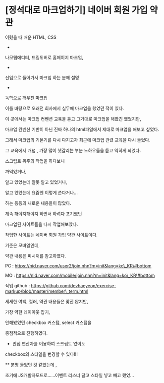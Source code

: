 # \[정석대로 마크업하기\] 네이버 회원 가입 약관

  
어렸을 때 배운 HTML, CSS

+

나모웹에디터, 드림위버로 홈페이지 마크업,

+

신입으로 들어가서 마크업 하는 분께 설명

+

독학으로 깨우친 마크업

이를 바탕으로  오래전 회사에서 실무에 마크업을 했었던 적이 있다. 

이 곳에서는 마크업 컨벤션 교육을 듣고 그거대로 마크업을 해왔긴 했었지만,

마크업 컨벤션 기반이 아닌 진짜 하나의 html파일에서 제대로 마크업을 해보고 싶었다.

그래서 마크업의 기본기를 다시 다지고자 최근에 마크업 관련 교육을 다시 들었다. 

그 교육에서 개념 , 가장 많이 헷갈리는 부분 노하우들을 듣고 익히게 되었다. 

스크립트 위주의 작업을 하다보니 

까먹었거나,

알고 있었는데 잘못 알고 있었거나,

알고 있었는데 요즘엔 이렇게 쓴다거나...

하는 등등의 새로운 내용들이 많았다.

계속 해야지해야지 하면서 하려다 포기했던

마크업된 사이트들을 다시 작업해보았다. 

작업한 사이트는 네이버 회원 가입 약관 사이트이다.

기준은 모바일인데,

약관 내용은 피시꺼를 참고하였다. 

PC : https://nid.naver.com/user2/join.nhn?m=init&lang=ko\_KR\#bottom

MO : https://nid.naver.com/mobile/join.nhn?m=init&lang=ko\_KR\#bottom

작업 github : https://github.com/devhaeyeon/exercise-markup/blob/master/member\_term.html

세세한 여백, 컬러, 약관 내용들은 맞진 않지만,

가장 약한 레이아웃 잡기, 

안해봤었던 checkbox 커스텀, select 커스텀을 

중점적으로 진행하였다. 

+ 인접 연산자를 이용하여 스크립트 없이도

checkbox의 스타일을 변경할 수 있다!!!

\*\* 분명 들었던 것 같았는데 ,

초기에 JS개발자모드로......이벤트 리스너 달고 스타일 넣고 빼고 했었...

